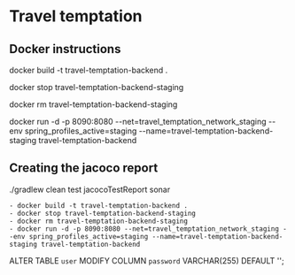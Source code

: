 # Travel temptation

## Docker instructions
docker build -t travel-temptation-backend .

docker stop travel-temptation-backend-staging

docker rm travel-temptation-backend-staging

docker run -d -p 8090:8080 --net=travel_temptation_network_staging --env spring_profiles_active=staging --name=travel-temptation-backend-staging travel-temptation-backend


## Creating the jacoco report
./gradlew clean test jacocoTestReport sonar


    - docker build -t travel-temptation-backend .
    - docker stop travel-temptation-backend-staging
    - docker rm travel-temptation-backend-staging
    - docker run -d -p 8090:8080 --net=travel_temptation_network_staging --env spring_profiles_active=staging --name=travel-temptation-backend-staging travel-temptation-backend


ALTER TABLE `user` MODIFY COLUMN `password` VARCHAR(255) DEFAULT '';
